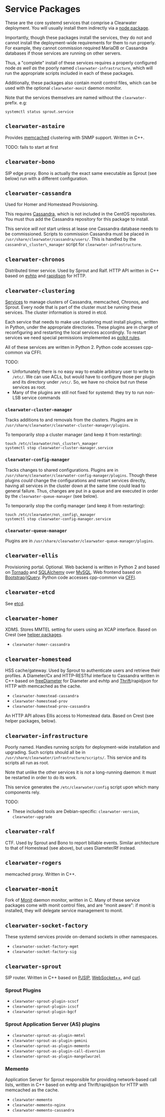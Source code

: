 Service Packages
================

These are the core systemd services that comprise a Clearwater deployment. You will usually install
them indirectly via a [node package](node-packages.md).

Importantly, though these packages install the services, they do not and cannot install the
deployment-wide requirements for them to run properly. For example, they cannot commission required
MariaDB or Cassandra databases if those services are running on other servers.

Thus, a "complete" install of these services requires a properly configured node *as well as* the
poorly named `clearwater-infrastructure`, which will run the appropriate scripts included in each of
these packages.

Additionally, these packages also contain monit control files, which can be used with the
optional `clearwater-monit` daemon monitor.

Note that the services themselves are named without the `clearwater-` prefix. e.g:

    systemctl status sprout.service


`clearwater-astaire`
--------------------

Provides [memcached](https://memcached.org/) clustering with SNMP support. Written in C++.

TODO: fails to start at first

`clearwater-bono`
-----------------

SIP edge proxy. Bono is actually the exact same executable as Sprout (see below) run with a
different configuration.


`clearwater-cassandra`
----------------------

Used for Homer and Homestead Provisioning.

This requires [Cassandra](http://cassandra.apache.org/), which is not included in the CentOS
repositories. You must thus add the Cassandra repository for this package to install.

This service *will not* start unless at lease one Cassandra database needs to be commissioned.
Scripts to commission Cassandra must be placed in `/usr/share/clearwater/cassandra/users/`.
This is handled by the `cassandra\_cluster\_manager` script for `clearwater-infrastructure`.

`clearwater-chronos`
--------------------

Distributed timer service. Used by Sprout and Ralf. HTTP API written in C++ based on
[evhtp](https://github.com/criticalstack/libevhtp) and [rapidjson](http://rapidjson.org/) for HTTP.


`clearwater-clustering`
-----------------------

[Services](http://www.projectclearwater.org/using-etcd-in-project-clearwater-part-ii/) to manage
clusters of Cassandra, memcached, Chronos, and Sprout. Every node that is part of the cluster must
be running these services. The cluster information is stored in etcd.
 
Each service that needs to make use clustering must install plugins, written in Python, under
the appropriate directories. These plugins are in charge of reconfiguring and restarting the local
services accordingly. To restart services we need special permissions implemented as 
[polkit rules](https://www.freedesktop.org/software/polkit/docs/latest/). 

All of these services are written in Python 2. Python code accesses cpp-common via CFFI.

TODO:

* Unfortunately there is no easy way to enable arbitrary user to write to `/etc/`. We can use ACLs,
  but would have to configure those per plugin and its directory under `/etc/`. So, we have no
  choice but run these services as root.
* Many of the plugins are still not fixed for systemd: they try to run non-LSB service commands

### `clearwater-cluster-manager`

Tracks additions to and removals from the clusters. Plugins are in
`/usr/share/clearwater/clearwater-cluster-manager/plugins`.

To temporarily stop a cluster manager (and keep it from restarting): 

    touch /etc/clearwater/no\_cluster\_manager
    systemctl stop clearwater-cluster-manager.service

### `clearwater-config-manager`

Tracks changes to shared configurations. Plugins are in
`/usr/share/clearwater/clearwater-config-manager/plugins`. Though these plugins *could* change the
configurations and restart services directly, having all services in the cluster down at the same
time could lead to general failure. Thus, changes are put in a queue and are executed in order by
the `clearwater-queue-manager` (see below).

To temporarily stop the config manager (and keep it from restarting): 

    touch /etc/clearwater/no\_config\_manager
    systemctl stop clearwater-config-manager.service

### `clearwater-queue-manager`

Plugins are in
`/usr/share/clearwater/clearwater-queue-manager/plugins`.


`clearwater-ellis`
------------------

Provisioning portal. Optional. Web backend is written in Python 2 and based on
[Tornado](http://www.tornadoweb.org/) and [SQLAlchemy](https://www.sqlalchemy.org/) over
[MySQL](https://www.mysql.com/). Web frontend based on
[Bootstrap](https://getbootstrap.com/)/[jQuery](https://jquery.com/). Python code accesses
cpp-common via [CFFI](https://cffi.readthedocs.io/).


`clearwater-etcd`
-----------------

See [etcd](https://github.com/coreos/etcd).


`clearwater-homer`
------------------

XDMS. Stores MMTEL setting for users using an XCAP interface. Based on Crest (see
[helper packages](helper-packages.md).

* `clearwater-homer-cassandra`


`clearwater-homestead`
----------------------

HSS cache/gateway. Used by Sprout to authenticate users and retrieve their profiles. A Diameter/Cx
and HTTP-RESTful interface to Cassandra written in C++ based on
[freeDiameter](http://www.freediameter.net/) for Diameter and evhtp and
[Thrift](http://thrift.apache.org/)/rapidjson for HTTP with memcached as the cache.


* `clearwater-homestead-cassandra`
* `clearwater-homestead-prov`
* `clearwater-homestead-prov-cassandra`

An HTTP API allows Ellis access to Homestead data. Based on Crest (see helper packages, below).


`clearwater-infrastructure`
---------------------------

Poorly named. Handles running scripts for deployment-wide installation and upgrading. Such scripts
should all be in `/usr/share/clearwater/infrastructure/scripts/`. This service and its scripts all
run as root.

Note that unlike the other services it is *not* a long-running daemon: it must be restarted in order
to do its work.

This service generates the `/etc/clearwater/config` script upon which many components rely.

TODO:

* These included tools are Debian-specific: `clearwater-version`, `clearwater-upgrade`


`clearwater-ralf`
-----------------

CTF. Used by Sprout and Bono to report billable events. Similar architecture to that of Homestead
(see above), but uses Diameter/Rf instead.


`clearwater-rogers`
-------------------

memcached proxy. Written in C++.


`clearwater-monit`
------------------

Fork of [Monit](https://mmonit.com/monit/) daemon monitor, written in C. Many of these service
packages come with monit control files, and are "monit aware": if monit is installed, they will
delegate service management to monit.


`clearwater-socket-factory`
---------------------------

These systemd services provide on-demand sockets in other namespaces.

* `clearwater-socket-factory-mgmt`
* `clearwater-socket-factory-sig`


`clearwater-sprout`
-------------------

SIP router. Written in C++ based on [PJSIP](http://www.pjsip.org/),
[WebSocket++](https://www.zaphoyd.com/websocketpp), and [curl](https://curl.haxx.se/).

### Sprout Plugins

* `clearwater-sprout-plugin-scscf`
* `clearwater-sprout-plugin-icscf`
* `clearwater-sprout-plugin-bgcf`

### Sprout Application Server (AS) plugins

* `clearwater-sprout-as-plugin-mmtel`
* `clearwater-sprout-as-plugin-gemini`
* `clearwater-sprout-as-plugin-memento`
* `clearwater-sprout-as-plugin-call-diversion`
* `clearwater-sprout-as-plugin-mangelwurzel`

### Memento

Application Server for Sprout responsible for providing network-based call lists, written in C++
based on evhtp and Thrift/rapidjson for HTTP with memcached as the cache.

* `clearwater-memento`
* `clearwater-memento-nginx`
* `clearwater-memento-cassandra`
